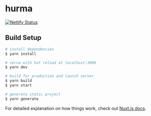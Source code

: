 # hurma

[![Netlify Status](https://api.netlify.com/api/v1/badges/40cde4d2-b654-462e-b6c8-5dd56f8c8639/deploy-status)](https://app.netlify.com/sites/devahurma/deploys)

## Build Setup

```bash
# install dependencies
$ yarn install

# serve with hot reload at localhost:3000
$ yarn dev

# build for production and launch server
$ yarn build
$ yarn start

# generate static project
$ yarn generate
```

For detailed explanation on how things work, check out [Nuxt.js docs](https://nuxtjs.org).
